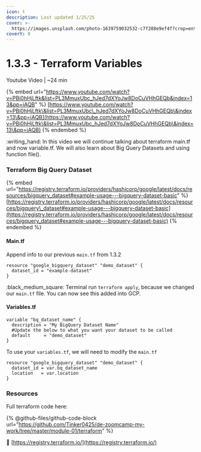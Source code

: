 ```yaml
---
icon: t
description: Last updated 1/25/25
cover: >-
  https://images.unsplash.com/photo-1639759032532-c7f288e9ef4f?crop=entropy&cs=srgb&fm=jpg&ixid=M3wxOTcwMjR8MHwxfHNlYXJjaHw2fHxwdXJwbGV8ZW58MHx8fHwxNzM3NjAxMTM0fDA&ixlib=rb-4.0.3&q=85
coverY: 0
---
```


# 1.3.3 - Terraform Variables

Youtube Video | \~24 min

{% embed url="https://www.youtube.com/watch?v=PBi0hHjLftk&list=PL3MmuxUbc_hJed7dXYoJw8DoCuVHhGEQb&index=13&pp=iAQB" %}
[https://www.youtube.com/watch?v=PBi0hHjLftk\&list=PL3MmuxUbc\_hJed7dXYoJw8DoCuVHhGEQb\&index=13\&pp=iAQB](https://www.youtube.com/watch?v=PBi0hHjLftk\&list=PL3MmuxUbc_hJed7dXYoJw8DoCuVHhGEQb\&index=13\&pp=iAQB)
{% endembed %}

:writing\_hand: In this video we will continue talking about terraform main.tf and now variable.tf. We will also learn about Big Query Datasets and using function file().

### Terraform Big Query Dataset

{% embed url="https://registry.terraform.io/providers/hashicorp/google/latest/docs/resources/bigquery_dataset#example-usage---bigquery-dataset-basic" %}
[https://registry.terraform.io/providers/hashicorp/google/latest/docs/resources/bigquery\_dataset#example-usage---bigquery-dataset-basic](https://registry.terraform.io/providers/hashicorp/google/latest/docs/resources/bigquery_dataset#example-usage---bigquery-dataset-basic)
{% endembed %}

#### Main.tf

Append info to our previous `main.tf` from 1.3.2

```editorconfig
resource "google_bigquery_dataset" "demo_dataset" {
  dataset_id = "example-dataset"
}
```

:black\_medium\_square: Terminal run `terraform apply`, because we changed our `main.tf` file. You can now see this added into GCP.

#### Variables.tf

```editorconfig
variable "bq_dataset_name" {
  description = "My BigQuery Dataset Name"
  #Update the below to what you want your dataset to be called
  default     = "demo_dataset"
}
```

To use your `variables.tf`, we will need to modify the `main.tf`

```editorconfig
resource "google_bigquery_dataset" "demo_dataset" {
  dataset_id = var.bq_dataset_name
  location   = var.location
}
```

### Resources

Full terraform code here:

{% @github-files/github-code-block url="https://github.com/Tinker0425/de-zoomcamp-my-work/tree/master/module-01/terraform" %}

:link:  [https://registry.terraform.io/](https://registry.terraform.io/)



